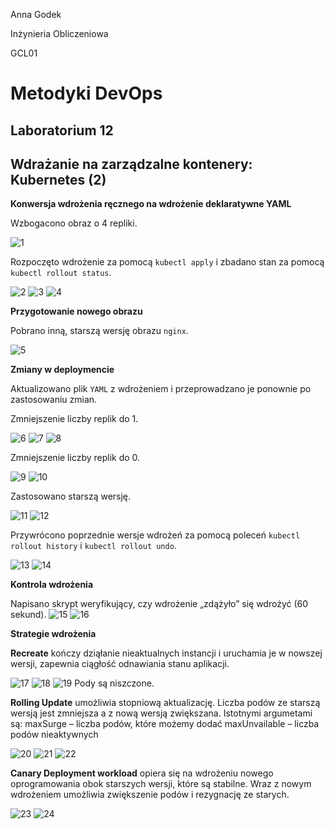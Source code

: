 Anna Godek

Inżynieria Obliczeniowa

GCL01

# Metodyki DevOps

## Laboratorium 12
## Wdrażanie na zarządzalne kontenery: Kubernetes (2)
**Konwersja wdrożenia ręcznego na wdrożenie deklaratywne YAML**

Wzbogacono obraz o 4 repliki.

![1](1.png)


Rozpoczęto wdrożenie za pomocą `kubectl apply` i zbadano stan za pomocą `kubectl rollout status`.

![2](2.png) 
![3](3.png)
![4](4.png)


**Przygotowanie nowego obrazu**

Pobrano inną, starszą wersję obrazu `nginx`.

![5](5.png)


**Zmiany w deploymencie**

Aktualizowano plik `YAML` z wdrożeniem i przeprowadzano je ponownie po zastosowaniu zmian.

Zmniejszenie liczby replik do 1. 

![6](6.png)
![7](7.png)
![8](8.png)


Zmniejszenie liczby replik do 0.

![9](9.png)
![10](10.png)


Zastosowano starszą wersję.

![11](11.png)
![12](12.png)


Przywrócono poprzednie wersje wdrożeń za pomocą poleceń `kubectl rollout history` i `kubectl rollout undo`.

![13](13.png)
![14](14.png)


**Kontrola wdrożenia**

Napisano skrypt weryfikujący, czy wdrożenie „zdążyło” się wdrożyć (60 sekund).
![15](15.png)
![16](16.png)


**Strategie wdrożenia**

**Recreate** kończy dziąłanie nieaktualnych instancji i uruchamia je w nowszej wersji, zapewnia ciągłość odnawiania stanu aplikacji.

![17](17.png)
![18](18.png)
![19](19.png)
Pody są niszczone.


**Rolling Update** umożliwia stopniową aktualizację. Liczba podów ze starszą wersją jest zmniejsza a z nową wersją zwiększana. Istotnymi argumetami są:
maxSurge – liczba podów, które możemy dodać
maxUnvailable – liczba podów nieaktywnych

![20](20.png)
![21](21.png)
![22](22.png)


**Canary Deployment workload** opiera się na wdrożeniu nowego oprogramowania obok starszych wersji, które są stabilne. Wraz z nowym wdrożeniem umożliwia zwiększenie podów i rezygnację ze starych.

![23](23.png)
![24](24.png)
